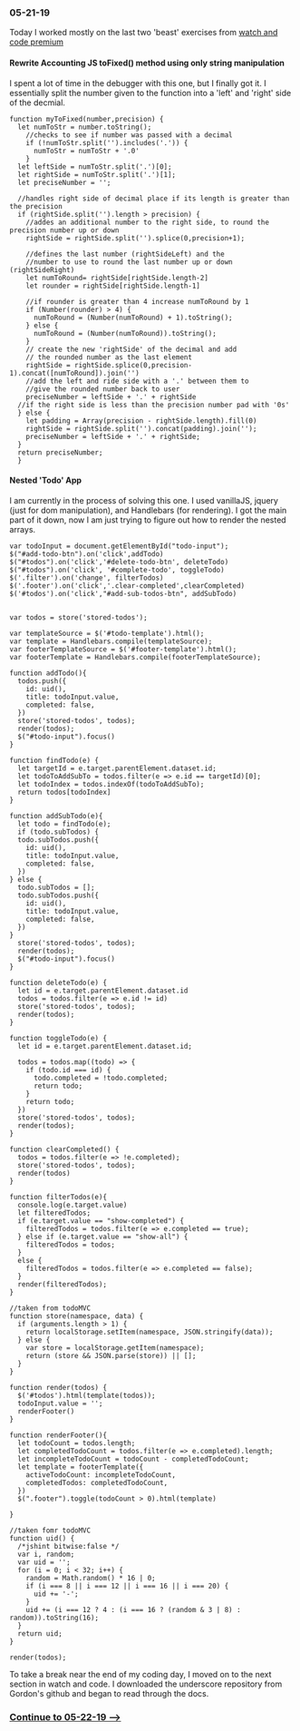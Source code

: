 ### 05-21-19

Today I worked mostly on the last two 'beast' exercises from [watch and code premium](https://watchandcode.com/)

#### Rewrite Accounting JS toFixed() method using only string manipulation
I spent a lot of time in the debugger with this one, but I finally got it. I essentially split the number given to the function into a 'left' and 'right' side of the decmial.

```
function myToFixed(number,precision) {
  let numToStr = number.toString();
    //checks to see if number was passed with a decimal
    if (!numToStr.split('').includes('.')) {
      numToStr = numToStr + '.0'
    }
  let leftSide = numToStr.split('.')[0];
  let rightSide = numToStr.split('.')[1];
  let preciseNumber = '';

  //handles right side of decimal place if its length is greater than the precision
  if (rightSide.split('').length > precision) {
    //addes an additional number to the right side, to round the precision number up or down
    rightSide = rightSide.split('').splice(0,precision+1);

    //defines the last number (rightSideLeft) and the
    //number to use to round the last number up or down (rightSideRight)
    let numToRound= rightSide[rightSide.length-2]
    let rounder = rightSide[rightSide.length-1]

    //if rounder is greater than 4 increase numToRound by 1
    if (Number(rounder) > 4) {
      numToRound = (Number(numToRound) + 1).toString();
    } else {
      numToRound = (Number(numToRound)).toString();
    }
    // create the new 'rightSide' of the decimal and add
    // the rounded number as the last element
    rightSide = rightSide.splice(0,precision-1).concat([numToRound]).join('')
    //add the left and ride side with a '.' between them to
    //give the rounded number back to user
    preciseNumber = leftSide + '.' + rightSide
  //if the right side is less than the precision number pad with '0s'
  } else {
    let padding = Array(precision - rightSide.length).fill(0)
    rightSide = rightSide.split('').concat(padding).join('');
    preciseNumber = leftSide + '.' + rightSide;
  }
  return preciseNumber;
  }
```

#### Nested 'Todo' App
I am currently in the process of solving this one. I used vanillaJS, jquery (just for dom manipulation), and Handlebars (for rendering). I got the main part of it down, now I am just trying to figure out how to render the nested arrays.

```
var todoInput = document.getElementById("todo-input");
$("#add-todo-btn").on('click',addTodo)
$("#todos").on('click','#delete-todo-btn', deleteTodo)
$("#todos").on('click', '#complete-todo', toggleTodo)
$('.filter').on('change', filterTodos)
$('.footer').on('click','.clear-completed',clearCompleted)
$('#todos').on('click',"#add-sub-todos-btn", addSubTodo)


var todos = store('stored-todos');

var templateSource = $('#todo-template').html();
var template = Handlebars.compile(templateSource);
var footerTemplateSource = $('#footer-template').html();
var footerTemplate = Handlebars.compile(footerTemplateSource);

function addTodo(){
  todos.push({
    id: uid(),
    title: todoInput.value,
    completed: false,
  })
  store('stored-todos', todos);
  render(todos);
  $("#todo-input").focus()
}

function findTodo(e) {
  let targetId = e.target.parentElement.dataset.id;
  let todoToAddSubTo = todos.filter(e => e.id == targetId)[0];
  let todoIndex = todos.indexOf(todoToAddSubTo);
  return todos[todoIndex]
}

function addSubTodo(e){
  let todo = findTodo(e);
  if (todo.subTodos) {
  todo.subTodos.push({
    id: uid(),
    title: todoInput.value,
    completed: false,
  })
} else {
  todo.subTodos = [];
  todo.subTodos.push({
    id: uid(),
    title: todoInput.value,
    completed: false,
  })
}
  store('stored-todos', todos);
  render(todos);
  $("#todo-input").focus()
}

function deleteTodo(e) {
  let id = e.target.parentElement.dataset.id
  todos = todos.filter(e => e.id != id)
  store('stored-todos', todos);
  render(todos);
}

function toggleTodo(e) {
  let id = e.target.parentElement.dataset.id;

  todos = todos.map((todo) => {
    if (todo.id === id) {
      todo.completed = !todo.completed;
      return todo;
    }
    return todo;
  })
  store('stored-todos', todos);
  render(todos);
}

function clearCompleted() {
  todos = todos.filter(e => !e.completed);
  store('stored-todos', todos);
  render(todos)
}

function filterTodos(e){
  console.log(e.target.value)
  let filteredTodos;
  if (e.target.value == "show-completed") {
    filteredTodos = todos.filter(e => e.completed == true);
  } else if (e.target.value == "show-all") {
    filteredTodos = todos;
  }
  else {
    filteredTodos = todos.filter(e => e.completed == false);
  }
  render(filteredTodos);
}

//taken from todoMVC
function store(namespace, data) {
  if (arguments.length > 1) {
    return localStorage.setItem(namespace, JSON.stringify(data));
  } else {
    var store = localStorage.getItem(namespace);
    return (store && JSON.parse(store)) || [];
  }
}

function render(todos) {
  $('#todos').html(template(todos));
  todoInput.value = '';
  renderFooter()
}

function renderFooter(){
  let todoCount = todos.length;
  let completedTodoCount = todos.filter(e => e.completed).length;
  let incompleteTodoCount = todoCount - completedTodoCount;
  let template = footerTemplate({
    activeTodoCount: incompleteTodoCount,
    completedTodos: completedTodoCount,
  })
  $(".footer").toggle(todoCount > 0).html(template)

}

//taken fomr todoMVC
function uid() {
  /*jshint bitwise:false */
  var i, random;
  var uid = '';
  for (i = 0; i < 32; i++) {
    random = Math.random() * 16 | 0;
    if (i === 8 || i === 12 || i === 16 || i === 20) {
      uid += '-';
    }
    uid += (i === 12 ? 4 : (i === 16 ? (random & 3 | 8) : random)).toString(16);
  }
  return uid;
}

render(todos);

```

To take a break near the end of my coding day, I moved on to the next section in watch and code. I downloaded the underscore repository from Gordon's github and began to read through the docs.

### [Continue to 05-22-19 -->](https://github.com/jordanvidrine/coding-journey/blob/master/Daily%20Logs/05-22-19.md)

